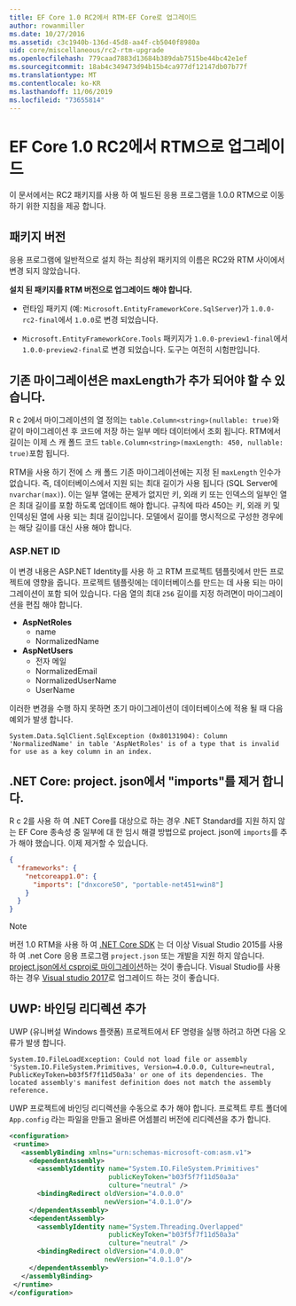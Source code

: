 ```yaml
---
title: EF Core 1.0 RC2에서 RTM-EF Core로 업그레이드
author: rowanmiller
ms.date: 10/27/2016
ms.assetid: c3c1940b-136d-45d8-aa4f-cb5040f8980a
uid: core/miscellaneous/rc2-rtm-upgrade
ms.openlocfilehash: 779caad7883d13684b389dab7515be44bc42e1ef
ms.sourcegitcommit: 18ab4c349473d94b15b4ca977df12147db07b77f
ms.translationtype: MT
ms.contentlocale: ko-KR
ms.lasthandoff: 11/06/2019
ms.locfileid: "73655814"
---
```

# <a name="upgrading-from-ef-core-10-rc2-to-rtm"></a>EF Core 1.0 RC2에서 RTM으로 업그레이드

이 문서에서는 RC2 패키지를 사용 하 여 빌드된 응용 프로그램을 1.0.0 RTM으로 이동 하기 위한 지침을 제공 합니다.

## <a name="package-versions"></a>패키지 버전

응용 프로그램에 일반적으로 설치 하는 최상위 패키지의 이름은 RC2와 RTM 사이에서 변경 되지 않았습니다.

**설치 된 패키지를 RTM 버전으로 업그레이드 해야 합니다.**

* 런타임 패키지 (예: `Microsoft.EntityFrameworkCore.SqlServer`)가 `1.0.0-rc2-final`에서 `1.0.0`로 변경 되었습니다.

* `Microsoft.EntityFrameworkCore.Tools` 패키지가 `1.0.0-preview1-final`에서 `1.0.0-preview2-final`로 변경 되었습니다. 도구는 여전히 시험판입니다.

## <a name="existing-migrations-may-need-maxlength-added"></a>기존 마이그레이션은 maxLength가 추가 되어야 할 수 있습니다.

R c 2에서 마이그레이션의 열 정의는 `table.Column<string>(nullable: true)`와 같이 마이그레이션 후 코드에 저장 하는 일부 메타 데이터에서 조회 됩니다. RTM에서 길이는 이제 스 캐 폴드 코드 `table.Column<string>(maxLength: 450, nullable: true)`포함 됩니다.

RTM을 사용 하기 전에 스 캐 폴드 기존 마이그레이션에는 지정 된 `maxLength` 인수가 없습니다. 즉, 데이터베이스에서 지원 되는 최대 길이가 사용 됩니다 (SQL Server에`nvarchar(max)`). 이는 일부 열에는 문제가 없지만 키, 외래 키 또는 인덱스의 일부인 열은 최대 길이를 포함 하도록 업데이트 해야 합니다. 규칙에 따라 450는 키, 외래 키 및 인덱싱된 열에 사용 되는 최대 길이입니다. 모델에서 길이를 명시적으로 구성한 경우에는 해당 길이를 대신 사용 해야 합니다.

### <a name="aspnet-identity"></a>ASP.NET ID

이 변경 내용은 ASP.NET Identity를 사용 하 고 RTM 프로젝트 템플릿에서 만든 프로젝트에 영향을 줍니다. 프로젝트 템플릿에는 데이터베이스를 만드는 데 사용 되는 마이그레이션이 포함 되어 있습니다. 다음 열의 최대 `256` 길이를 지정 하려면이 마이그레이션을 편집 해야 합니다.

* **AspNetRoles**
  * name
  * NormalizedName
* **AspNetUsers**
  * 전자 메일
  * NormalizedEmail
  * NormalizedUserName
  * UserName

이러한 변경을 수행 하지 못하면 초기 마이그레이션이 데이터베이스에 적용 될 때 다음 예외가 발생 합니다.

``` Console
System.Data.SqlClient.SqlException (0x80131904): Column 'NormalizedName' in table 'AspNetRoles' is of a type that is invalid for use as a key column in an index.
```

## <a name="net-core-remove-imports-in-projectjson"></a>.NET Core: project. json에서 "imports"를 제거 합니다.

R c 2를 사용 하 여 .NET Core를 대상으로 하는 경우 .NET Standard를 지원 하지 않는 EF Core 종속성 중 일부에 대 한 임시 해결 방법으로 project. json에 `imports`를 추가 해야 했습니다. 이제 제거할 수 있습니다.

``` json
{
  "frameworks": {
    "netcoreapp1.0": {
      "imports": ["dnxcore50", "portable-net451+win8"]
    }
  }
}
```

> [!NOTE]  
> 버전 1.0 RTM을 사용 하 여 [.NET Core SDK](https://www.microsoft.com/net/download/core) 는 더 이상 Visual Studio 2015를 사용 하 여 .net Core 응용 프로그램 `project.json` 또는 개발을 지원 하지 않습니다. [project.json에서 csproj로 마이그레이션](https://docs.microsoft.com/dotnet/articles/core/migration/)하는 것이 좋습니다. Visual Studio를 사용 하는 경우 [Visual studio 2017](https://www.visualstudio.com/downloads/)로 업그레이드 하는 것이 좋습니다.

## <a name="uwp-add-binding-redirects"></a>UWP: 바인딩 리디렉션 추가

UWP (유니버설 Windows 플랫폼) 프로젝트에서 EF 명령을 실행 하려고 하면 다음 오류가 발생 합니다.

```output
System.IO.FileLoadException: Could not load file or assembly 'System.IO.FileSystem.Primitives, Version=4.0.0.0, Culture=neutral, PublicKeyToken=b03f5f7f11d50a3a' or one of its dependencies. The located assembly's manifest definition does not match the assembly reference.
```

UWP 프로젝트에 바인딩 리디렉션을 수동으로 추가 해야 합니다. 프로젝트 루트 폴더에 `App.config` 라는 파일을 만들고 올바른 어셈블리 버전에 리디렉션을 추가 합니다.

```xml
<configuration>
 <runtime>
   <assemblyBinding xmlns="urn:schemas-microsoft-com:asm.v1">
     <dependentAssembly>
       <assemblyIdentity name="System.IO.FileSystem.Primitives"
                         publicKeyToken="b03f5f7f11d50a3a"
                         culture="neutral" />
       <bindingRedirect oldVersion="4.0.0.0"
                        newVersion="4.0.1.0"/>
     </dependentAssembly>
     <dependentAssembly>
       <assemblyIdentity name="System.Threading.Overlapped"
                         publicKeyToken="b03f5f7f11d50a3a"
                         culture="neutral" />
       <bindingRedirect oldVersion="4.0.0.0"
                        newVersion="4.0.1.0"/>
     </dependentAssembly>
   </assemblyBinding>
 </runtime>
</configuration>
```
